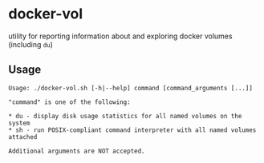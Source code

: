 # docker-vol

utility for reporting information about and exploring docker volumes (including `du`)

## Usage

```
Usage: ./docker-vol.sh [-h|--help] command [command_arguments [...]]

"command" is one of the following:

* du - display disk usage statistics for all named volumes on the system
* sh - run POSIX-compliant command interpreter with all named volumes attached

Additional arguments are NOT accepted.
```